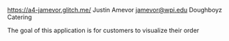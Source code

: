https://a4-jamevor.glitch.me/
Justin Amevor
jamevor@wpi.edu
Doughboyz Catering

The goal of this application is for customers to visualize their order 







